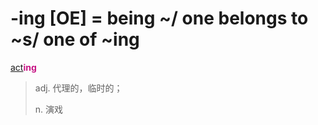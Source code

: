 # -ing [OE] = being ~/ one belongs to ~s/ one of ~ing

[act](_act_.md)<b style="color: #C71585;">ing</b>
> adj. 代理的，临时的；
>
> n. 演戏
